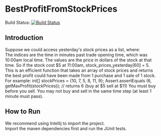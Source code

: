 # BestProfitFromStockPrices 
Build Status: [![Build Status](https://travis-ci.org/NoMacAlive/BestProfitFromStockPrices.svg?branch=main)](https://travis-ci.org/NoMacAlive/BestProfitFromStockPrices)

## Introduction
Suppose we could access yesterday's stock prices as a list, where:  </br>The indices are the time in minutes past trade opening time, which was 10:00am local time. The values are the price in dollars of the stock at that time. So if the stock cost $5 at 11:00am, stock_prices_yesterday[60] = 5. </br>This is an efficient function that takes an array of stock prices and returns the best profit could have been made from 1 purchase and 1 sale of 1 stock.  </br>For example:  int[] stockPrices = {10, 7, 5, 8, 11, 9};     Assert.assertEquals (6, getMaxProfit(stockPrices)); // returns 6 (buy at $5 sell                                                                                                                                                    at $11)     You must buy before you sell. You may not buy and sell in the same time step (at least 1 minute must pass).

## How to Run
We recommend using Intellij to import the project. </br>
Import the maven dependencies first and run the JUnit tests.
